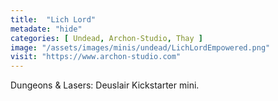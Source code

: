```yaml
---
title:  "Lich Lord"
metadate: "hide"
categories: [ Undead, Archon-Studio, Thay ]
image: "/assets/images/minis/undead/LichLordEmpowered.png"
visit: "https://www.archon-studio.com"
---
```

Dungeons & Lasers: Deuslair Kickstarter mini.
